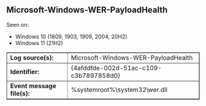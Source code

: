 ## Microsoft-Windows-WER-PayloadHealth

Seen on:
* Windows 10 (1809, 1903, 1909, 2004, 20H2)
* Windows 11 (21H2)

<table border="1" class="docutils">
  <tbody>
    <tr>
      <td><b>Log source(s):</b></td>
      <td>Microsoft-Windows-WER-PayloadHealth</td>
    </tr>
    <tr>
      <td><b>Identifier:</b></td>
      <td>{4afddfde-002d-51ac-c109-c3b7897858d0}</td>
    </tr>
    <tr>
      <td><b>Event message file(s):</b></td>
      <td>%systemroot%\system32\wer.dll</td>
    </tr>
  </tbody>
</table>

&nbsp;

